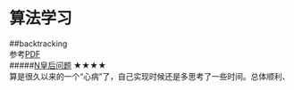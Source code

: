 算法学习
=
##backtracking  
参考[PDF](https://github.com/zhuxiuwei/algo/blob/master/src/study/backTracking/03-backtracking.pdf)  
#####[N皇后问题](https://github.com/zhuxiuwei/algo/blob/master/src/study/backTracking/NQueens.java) ★★★★  
算是很久以来的一个“心病”了，自己实现时候还是多思考了一些时间。总体顺利、  




